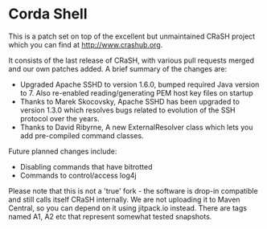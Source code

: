 # Corda Shell

This is a patch set on top of the excellent but unmaintained CRaSH project which you can find at http://www.crashub.org.

It consists of the last release of CRaSH, with various pull requests merged and our own patches added. A brief summary of the changes are:
 
 * Upgraded Apache SSHD to version 1.6.0, bumped required Java version to 7. Also re-enabled reading/generating PEM host key files on startup
 * Thanks to Marek Skocovsky, Apache SSHD has been upgraded to version 1.3.0 which resolves bugs related to evolution of the SSH protocol over the years.
 * Thanks to David Ribyrne, A new ExternalResolver class  which lets you add pre-compiled command classes.
 
Future planned changes include:

 * Disabling commands that have bitrotted
 * Commands to control/access log4j

Please note that this is not a 'true' fork - the software is drop-in compatible and still calls itself CRaSH internally.
We are not uploading it to Maven Central, so you can depend on it using jitpack.io instead. There are tags named A1, A2 etc
that represent somewhat tested snapshots.

